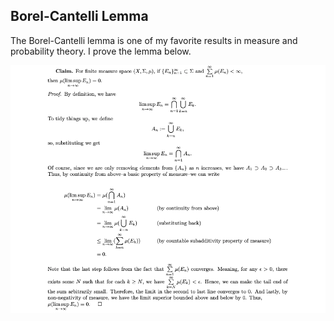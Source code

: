 
## Borel-Cantelli Lemma

The Borel-Cantelli lemma is one of my favorite results in measure and probability theory. I prove the lemma below. 

![borel-cantelli proof](borel_cantelli.png)